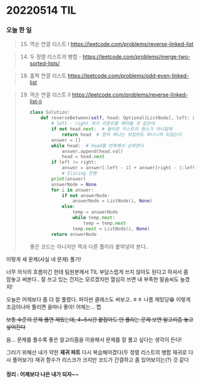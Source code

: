 # 20220514 TIL

### 오늘 한 일

> 15. 역순 연결 리스트 I <https://leetcode.com/problems/reverse-linked-list>

> 14) 두 정렬 리스트의 병합 - <https://leetcode.com/problems/merge-two-sorted-lists/>

> 18. 홀짝 연결 리스트 <https://leetcode.com/problems/odd-even-linked-list>

> 19. 역순 연결 리스트 II <https://leetcode.com/problems/reverse-linked-list-ii>
>
>     ```python
>     class Solution:
>         def reverseBetween(self, head: Optional[ListNode], left: int, right: int) -> Optional[ListNode]:
>             # left - right 까지 카운트를 해야될 것 같은데
>             if not head.next:  # 들어온 리스트의 원소가 하나일때
>                 return head  # 문자 하나는 뒤집어도 하나니까 뒤집는다
>             answer = []
>             while head:  # head를 반복해서 순회한다
>                 answer.append(head.val)
>                 head = head.next
>             if left != right:
>                 answer = answer[:left - 1] + answer[right - 1:left - 2 if left - 2 >= 0 else None:-1] + answer[right:]
>                 # Slicing 진행
>             print(answer)
>             answerNode = None
>             for i in answer:
>                 if not answerNode:
>                     answerNode = ListNode(i, None)
>                 else:
>                     temp = answerNode
>                     while temp.next:
>                         temp = temp.next
>                     temp.next = ListNode(i, None)
>             return answerNode
>     ```
>
>     좋은 코드는 아니지만 책과 다른 풀이라 붙여넣어 본다..



이렇게 세 문제(사실 네 문제) 풀기!

너무 의식의 흐름이긴 한데 팀원분께서 TIL 부담스럽게 쓰지 않아도 된다고 하셔서 좀 맘놓고 써본다..  잘 쓰고 있는 건지는 모르겠지만 열심히 쓰면 내 부족한 말솜씨도 늘겠지!

오늘은 어제보다 좀 더 잘 풀렸다. 파이썬 클래스도 써보고..ㅎㅎ 나름 재밌당😁 이렇게 조금이나마 풀리면 을마나 좋아! 어제는... 쩝

~~보통 수준의 문제 풀면 재밌는데, 4~5시간 붙잡아도 안 풀리는 문제 보면 알고리즘 놓고 싶어진다~~

음... 문제를 풀수록 좋은 알고리즘을 이용해서 문제를 잘 풀고 싶다는 생각이 든다!

그러기 위해선 내가 약한 **재귀 파트** 다시 복습해야겠다(두 정렬 리스트의 병합 재귀로 다시 풀어보기) 재귀 함수가 리스크가 크지만 코드가 간결하고 좀 있어보이는(?) 것 같다



#### 정리 : 어제보다 나은 내가 되자~~





